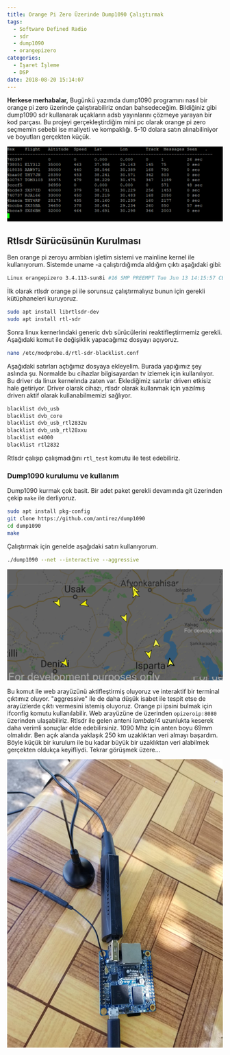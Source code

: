 ```yaml
---
title: Orange Pi Zero Üzerinde Dump1090 Çalıştırmak
tags:
  - Software Defined Radio
  - sdr
  - dump1090
  - orangepizero
categories:
  - İşaret İşleme
  - DSP
date: 2018-08-20 15:14:07
---
```


**Herkese merhabalar,**
Bugünkü yazımda dump1090 programını nasıl bir orange pi zero üzerinde çalıştırabiliriz ondan bahsedeceğim. Bildiğiniz gibi dump1090 sdr kullanarak uçakların adsb yayınlarını çözmeye yarayan bir kod parçası. Bu projeyi gerçekleştirdiğim mini pc olarak orange pi zero seçmemin sebebi ise maliyeti ve kompaklığı. 5-10 dolara satın alınabiliniyor ve boyutları gerçekten küçük.

![](/images/1534768337583.png)

## Rtlsdr Sürücüsünün Kurulması
Ben orange pi zeroyu armbian işletim sistemi ve mainline kernel ile kullanıyorum. Sistemde uname -a çalıştırdığımda aldığım çıktı aşağıdaki gibi:
```sh
Linux orangepizero 3.4.113-sun8i #16 SMP PREEMPT Tue Jun 13 14:15:57 CEST 2017 armv7l armv7l armv7l GNU/Linux
```

İlk olarak rtlsdr orange pi ile sorunsuz çalıştırmalıyız bunun için gerekli kütüphaneleri kuruyoruz.

```sh
sudo apt install librtlsdr-dev
sudo apt install rtl-sdr
```

Sonra linux kernerlındaki generic dvb sürücülerini reaktifleştirmemiz gerekli. Aşağıdaki komut ile değişiklik yapacağımız dosyayı açıyoruz.
```sh
nano /etc/modprobe.d/rtl-sdr-blacklist.conf
```
Aşağıdaki satırları açtığımız dosyaya ekleyelim. Burada yapığımız şey aslında şu. Normalde bu cihazlar bilgisayardan tv izlemek için kullanılıyor. Bu driver da linux kernelında zaten var. Eklediğimiz satırlar driverı etkisiz hale getiriyor. Driver olarak cihazı, rtlsdr olarak kullanmak için yazılmış driverı aktif olarak kullanabilmemizi sağlıyor.

```sh
blacklist dvb_usb
blacklist dvb_core
blacklist dvb_usb_rtl2832u
blacklist dvb_usb_rtl28xxu
blacklist e4000
blacklist rtl2832
```

Rtlsdr çalışıp çalışmadığını `rtl_test` komutu ile test edebiliriz.

### Dump1090 kurulumu ve kullanım

Dump1090 kurmak çok basit. Bir adet paket gerekli devamında git üzerinden çekip `make` ile derliyoruz.

```sh
sudo apt install pkg-config
git clone https://github.com/antirez/dump1090
cd dump1090
make
```

Çalıştırmak için genelde aşağıdaki satırı kullanıyorum.

```sh
./dump1090 --net --interactive --aggressive
```

![](/images/1534768674064.png)

Bu komut ile web arayüzünü aktifleştirmiş oluyoruz ve interaktif bir terminal çıktımız oluyor. "aggressive" ile de daha düşük isabet ile tespit etse de arayüzlerde çıktı vermesini istemiş oluyoruz.
Orange pi ipsini bulmak için ifconfig komutu kullanılabilir. Web arayüzüne de üzerinden `opizeroip:8080` üzerinden ulaşabiliriz. Rtlsdr ile gelen anteni $lambda/4$ uzunlukta keserek daha verimli sonuçlar elde edebilirsiniz. 1090 Mhz için anten boyu 69mm olmalıdır. Ben açık alanda yaklaşık 250 km uzaklıktan veri almayı başardım. Böyle küçük bir kurulum ile bu kadar büyük bir uzaklıktan veri alabilmek gerçekten oldukça keyifliydi. Tekrar görüşmek üzere...

![](/images/dump1090_1.jpg)


